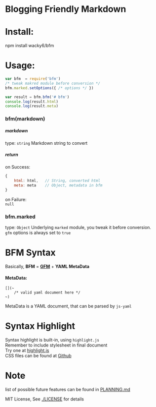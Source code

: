 Blogging Friendly Markdown
===

# Install:
npm install wacky6/bfm

# Usage:
```JavaScript
var bfm  = require('bfm')
/* tweak makred module before conversion */
bfm.marked.setOptions({ /* options */ })

var result = bfm.bfm('# bfm')
console.log(result.html)
console.log(result.meta)
```

### bfm(markdown)
##### markdown
type: `string`
Markdown string to convert
##### return
on Success: 
```JavaScript
{
    html: html,   // String, converted html
    meta: meta    // Object, metadata in bfm
}
```
on Failure:  
`null`

### bfm.marked
type: `Object`
Underlying `marked` module, you tweak it before conversion.  
`gfm` options is always set to `true`



# BFM Syntax
Basically, **BFM** = [**GFM**](https://help.github.com/articles/github-flavored-markdown/) + **YAML MetaData**
#### MetaData:
```
[](~
    /* valid yaml document here */
~)
```
MetaData is a YAML document, that can be parsed by `js-yaml`  



# Syntax Highlight
Syntax highlight is built-in, using `highlight.js`  
Remember to include stylesheet in final document  
  Try one at [highlight.js](https://highlightjs.org/)  
  CSS files can be found at [Github](https://github.com/isagalaev/highlight.js/tree/master/src/styles)  



# Note
list of possible future features can be found in [PLANNING.md](./PLANNING.md)

MIT License, See [./LICENSE](./LICENSE) for details
